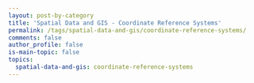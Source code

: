 ```yaml
---
layout: post-by-category
title: 'Spatial Data and GIS - Coordinate Reference Systems'
permalink: /tags/spatial-data-and-gis/coordinate-reference-systems/
comments: false
author_profile: false
is-main-topic: false
topics:
  spatial-data-and-gis: coordinate-reference-systems
---
```


